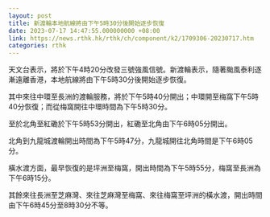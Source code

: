 ```yaml
---
layout: post
title: 新渡輪本地航線將由下午5時30分後開始逐步恢復
date: 2023-07-17 14:47:55.000000000 +08:00
link: https://news.rthk.hk/rthk/ch/component/k2/1709306-20230717.htm
categories: rthk
---
```


天文台表示，將於下午4時20分改發三號強風信號。新渡輪表示，隨著颱風泰利逐漸遠離香港，本地航線將由下午5時30分後開始逐步恢復。

其中來往中環至長洲的渡輪服務，將於下午5時40分開出；中環開至梅窩下午5時40分恢復；而從梅窩開往中環時間為下午5時30分。

至於北角至紅磡於下午5時53分開出，紅磡至北角由下午6時05分開出。

北角到九龍城渡輪開出時間為下午5時47分，九龍城開往北角時間是下午6時05分。

橫水渡方面，最早恢復的是坪洲至梅窩，開出時間為下午5時55分，梅窩至長洲為下午6時15分。

其餘來往長洲至芝麻灣、來往芝麻灣至梅窩、來往梅窩至坪洲的橫水渡，開出時間由下午6時45分至8時30分不等。
